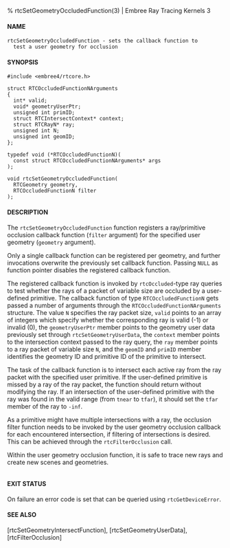 % rtcSetGeometryOccludedFunction(3) | Embree Ray Tracing Kernels 3

#### NAME

    rtcSetGeometryOccludedFunction - sets the callback function to
      test a user geometry for occlusion

#### SYNOPSIS

    #include <embree4/rtcore.h>

    struct RTCOccludedFunctionNArguments
    {
      int* valid;
      void* geometryUserPtr;
      unsigned int primID;
      struct RTCIntersectContext* context;
      struct RTCRayN* ray;
      unsigned int N;
      unsigned int geomID;
    };
  
    typedef void (*RTCOccludedFunctionN)(
      const struct RTCOccludedFunctionNArguments* args
    );
    
    void rtcSetGeometryOccludedFunction(
      RTCGeometry geometry,
      RTCOccludedFunctionN filter
    );

#### DESCRIPTION

The `rtcSetGeometryOccludedFunction` function registers a
ray/primitive occlusion callback function (`filter` argument) for the
specified user geometry (`geometry` argument).

Only a single callback function can be registered per geometry, and
further invocations overwrite the previously set callback function.
Passing `NULL` as function pointer disables the registered callback
function.

The registered callback function is invoked by `rtcOccluded`-type ray
queries to test whether the rays of a packet of variable size are
occluded by a user-defined primitive. The callback function of type
`RTCOccludedFunctionN` gets passed a number of arguments through the
`RTCOccludedFunctionNArguments` structure. The value `N` specifies the
ray packet size, `valid` points to an array of integers which specify
whether the corresponding ray is valid (-1) or invalid (0), the
`geometryUserPtr` member points to the geometry user data previously set
through `rtcSetGeometryUserData`, the `context` member points to the
intersection context passed to the ray query, the `ray` member points
to a ray packet of variable size `N`, and the `geomID` and
`primID` member identifies the geometry ID and primitive ID of the
primitive to intersect.

The task of the callback function is to intersect each active ray from
the ray packet with the specified user primitive. If the user-defined
primitive is missed by a ray of the ray packet, the function should
return without modifying the ray. If an intersection of the
user-defined primitive with the ray was found in the valid range (from
`tnear` to `tfar`), it should set the `tfar` member of the ray to
`-inf`.

As a primitive might have multiple intersections with a ray, the
occlusion filter function needs to be invoked by the user geometry
occlusion callback for each encountered intersection, if filtering
of intersections is desired. This can be achieved through the
`rtcFilterOcclusion` call.

Within the user geometry occlusion function, it is safe to trace new
rays and create new scenes and geometries.

``` {include=src/api/inc/reorder_callback_occluded.md}
```

#### EXIT STATUS

On failure an error code is set that can be queried using
`rtcGetDeviceError`.

#### SEE ALSO

[rtcSetGeometryIntersectFunction], [rtcSetGeometryUserData], [rtcFilterOcclusion]
